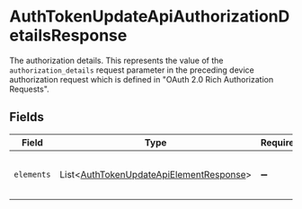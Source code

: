 # AuthTokenUpdateApiAuthorizationDetailsResponse

The authorization details. This represents the value of the `authorization_details`
request parameter in the preceding device authorization request which is defined in
"OAuth 2.0 Rich Authorization Requests".



## Fields

| Field                                                                                                    | Type                                                                                                     | Required                                                                                                 | Description                                                                                              |
| -------------------------------------------------------------------------------------------------------- | -------------------------------------------------------------------------------------------------------- | -------------------------------------------------------------------------------------------------------- | -------------------------------------------------------------------------------------------------------- |
| `elements`                                                                                               | List\<[AuthTokenUpdateApiElementResponse](../../models/operations/AuthTokenUpdateApiElementResponse.md)> | :heavy_minus_sign:                                                                                       | Elements of this authorization details.<br/>                                                             |